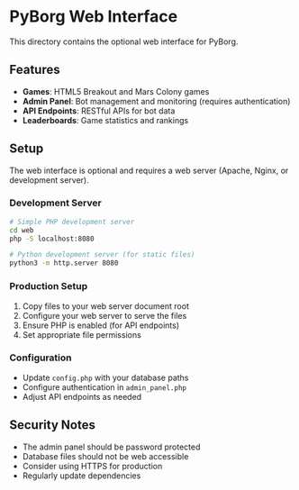 # PyBorg Web Interface

This directory contains the optional web interface for PyBorg.

## Features

- **Games**: HTML5 Breakout and Mars Colony games
- **Admin Panel**: Bot management and monitoring (requires authentication)
- **API Endpoints**: RESTful APIs for bot data
- **Leaderboards**: Game statistics and rankings

## Setup

The web interface is optional and requires a web server (Apache, Nginx, or development server).

### Development Server

```bash
# Simple PHP development server
cd web
php -S localhost:8080

# Python development server (for static files)
python3 -m http.server 8080
```

### Production Setup

1. Copy files to your web server document root
2. Configure your web server to serve the files
3. Ensure PHP is enabled (for API endpoints)
4. Set appropriate file permissions

### Configuration

- Update `config.php` with your database paths
- Configure authentication in `admin_panel.php`
- Adjust API endpoints as needed

## Security Notes

- The admin panel should be password protected
- Database files should not be web accessible
- Consider using HTTPS for production
- Regularly update dependencies